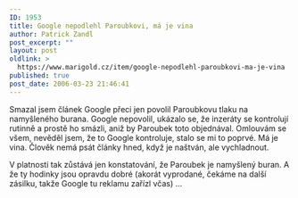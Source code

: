 ```yaml
---
ID: 1953
title: Google nepodlehl Paroubkovi, má je vina
author: Patrick Zandl
post_excerpt: ""
layout: post
oldlink: >
  https://www.marigold.cz/item/google-nepodlehl-paroubkovi-ma-je-vina
published: true
post_date: 2006-03-23 21:46:41
---
```

<p>Smazal jsem článek Google přeci jen povolil Paroubkovu tlaku na namyšleného burana. Google nepovolil, ukázalo se, že inzeráty se kontrolují rutinně a prostě ho smázli, aniž by Paroubek toto objednával. Omlouvám se všem, nevěděl jsem, že to Google kontroluje, stalo se mi to poprvé. Má je vina. Člověk nemá psát články hned, když je naštván, ale vychladnout. </p>

<p>V platnosti tak zůstává jen konstatování, že Paroubek je namyšlený buran. A že ty hodinky jsou opravdu dobré (akorát vyprodané, čekáme na další zásilku, takže Google tu reklamu zařízl včas) ...
</p>
